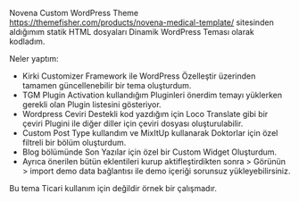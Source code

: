 Novena Custom WordPress Theme
https://themefisher.com/products/novena-medical-template/ sitesinden aldığımım statik HTML dosyaları Dinamik WordPress Teması olarak kodladım.

Neler yaptım:

-   Kirki Customizer Framework ile WordPress Özelleştir üzerinden tamamen güncellenebilir bir tema oluşturdum.
-   TGM Plugin Activation kullandığım Pluginleri önerdim temayı yüklerken gerekli olan Plugin listesini gösteriyor.
-   Wordpress Ceviri Destekli kod yazdığım için Loco Translate gibi bir çeviri Plugini ile diğer diller için çeviri dosyası oluşturulabilir.
-   Custom Post Type kullandım ve MixItUp kullanarak Doktorlar için özel filtreli bir bölüm oluşturdum.
-   Blog bölümünde Son Yazılar için özel bir Custom Widget Oluşturdum.
-   Ayrıca önerilen bütün eklentileri kurup aktifleştirdikten sonra > Görünün > import demo data bağlantısı ile demo içeriği sorunsuz yükleyebilirsiniz.

Bu tema Ticari kullanım için değildir örnek bir çalışmadır.
